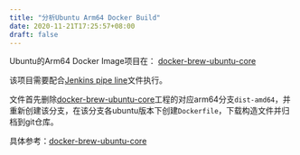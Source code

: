 ```yaml
---
title: "分析Ubuntu Arm64 Docker Build"
date: 2020-11-21T17:25:57+08:00
draft: false
---
```


Ubuntu的Arm64 Docker Image项目在：
[docker-brew-ubuntu-core](https://github.com/tianon/docker-brew-ubuntu-core)

该项目需要配合[Jenkins pipe line](https://github.com/docker-library/oi-janky-groovy/blob/master/tianon/update-ubuntu-pipeline.groovy)文件执行。

文件首先删除[docker-brew-ubuntu-core](https://github.com/tianon/docker-brew-ubuntu-core)工程的对应arm64分支`dist-amd64`，并重新创建该分支，在该分支各ubuntu版本下创建`Dockerfile`，下载构造文件并归档到git仓库。

具体参考：[docker-brew-ubuntu-core](https://github.com/tianon/docker-brew-ubuntu-core)